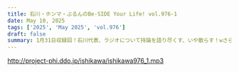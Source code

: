 ```yaml
---
title: 石川・ホンマ・ぶるんのBe-SIDE Your Life! vol.976-1
date: May 10, 2025
tags: ['2025', 'May 2025', 'vol.976']
draft: false
summary: 1月31日収録回！石川代表、ラジオについて持論を語り尽くす、いや散らす！wさらに「青春文化祭」制作裏エピソードをお届け（もうみんな知ってるね...汗）
---
```


http://project-phi.ddo.jp/ishikawa/ishikawa976_1.mp3